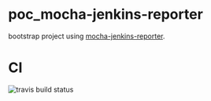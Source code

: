 # poc_mocha-jenkins-reporter
bootstrap project using [mocha-jenkins-reporter](https://github.com/juhovh/mocha-jenkins-reporter).


# CI

![travis build status](https://travis-ci.org/packetops/poc_mocha-jenkins-reporter.svg "travis build status")
